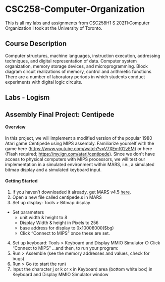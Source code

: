 # CSC258-Computer-Organization

This is all my labs and assignments from CSC258H1 S 20211:Computer Organization I took at the University of Toronto.

## Course Description
Computer structures, machine languages, instruction execution, addressing techniques, and digital representation of data. Computer system organization, memory storage devices, and microprogramming. Block diagram circuit realizations of memory, control and arithmetic functions. There are a number of laboratory periods in which students conduct experiments with digital logic circuits.

## Labs - Logism


## Assembly Final Project: Centipede
#### Overview
In this project, we will implement a modified version of the popular 1980 Atari game Centipede using MIPS assembly. Familiarize yourself with the game here (https://www.youtube.com/watch?v=V7XEmf02zEM) or here (Flash required; https://my.ign.com/atari/centipede).
Since we don't have access to physical computers with MIPS processors, we will test our implementation in a simulated environment within MARS, i.e., a simulated bitmap display and a simulated keyboard input.

#### Getting Started
1. If you haven’t downloaded it already, get MARS v4.5 [here](https://courses.missouristate.edu/KenVollmar/MARS/download.htm).
2. Open a new file called centipede.s in MARS
3. Set up display: Tools > Bitmap display
 + Set parameters 
    + unit width & height to 8
    + Display Width & height in Pixels to 256
    + base address for display to 0x10008000($bg)
    + Click “Connect to MIPS” once these are set.
4. Set up keyboard: Tools > Keyboard and Display MMIO Simulator
○ Click “Connect to MIPS”
...and then, to run your program:
5. Run > Assemble (see the memory addresses and values, check for bugs)
6. Run > Go (to start the run)
7. Input the character j or k or x in Keyboard area (bottom white box) in Keyboard
and Display MMIO Simulator window
